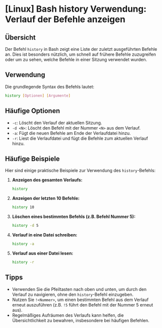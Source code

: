 # [Linux] Bash history Verwendung: Verlauf der Befehle anzeigen

## Übersicht
Der Befehl `history` in Bash zeigt eine Liste der zuletzt ausgeführten Befehle an. Dies ist besonders nützlich, um schnell auf frühere Befehle zuzugreifen oder um zu sehen, welche Befehle in einer Sitzung verwendet wurden.

## Verwendung
Die grundlegende Syntax des Befehls lautet:

```bash
history [Optionen] [Argumente]
```

## Häufige Optionen
- `-c`: Löscht den Verlauf der aktuellen Sitzung.
- `-d <N>`: Löscht den Befehl mit der Nummer `<N>` aus dem Verlauf.
- `-a`: Fügt die neuen Befehle am Ende der Verlaufdatei hinzu.
- `-r`: Liest die Verlaufdatei und fügt die Befehle zum aktuellen Verlauf hinzu.

## Häufige Beispiele
Hier sind einige praktische Beispiele zur Verwendung des `history`-Befehls:

1. **Anzeigen des gesamten Verlaufs:**
   ```bash
   history
   ```

2. **Anzeigen der letzten 10 Befehle:**
   ```bash
   history 10
   ```

3. **Löschen eines bestimmten Befehls (z.B. Befehl Nummer 5):**
   ```bash
   history -d 5
   ```

4. **Verlauf in eine Datei schreiben:**
   ```bash
   history -a
   ```

5. **Verlauf aus einer Datei lesen:**
   ```bash
   history -r
   ```

## Tipps
- Verwenden Sie die Pfeiltasten nach oben und unten, um durch den Verlauf zu navigieren, ohne den `history`-Befehl einzugeben.
- Nutzen Sie `!<Nummer>`, um einen bestimmten Befehl aus dem Verlauf erneut auszuführen (z.B. `!5` führt den Befehl mit der Nummer 5 erneut aus).
- Regelmäßiges Aufräumen des Verlaufs kann helfen, die Übersichtlichkeit zu bewahren, insbesondere bei häufigen Befehlen.